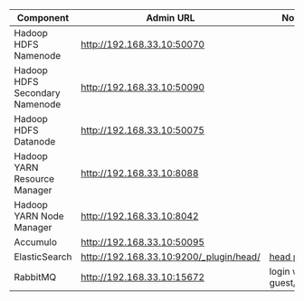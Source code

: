 
| Component | Admin URL | Notes |
| --------- | --------- | ----- |
| Hadoop HDFS Namenode | http://192.168.33.10:50070 |
| Hadoop HDFS Secondary Namenode | http://192.168.33.10:50090 |
| Hadoop HDFS Datanode | http://192.168.33.10:50075 |
| Hadoop YARN Resource Manager | http://192.168.33.10:8088 |
| Hadoop YARN Node Manager | http://192.168.33.10:8042 |
| Accumulo | http://192.168.33.10:50095 |
| ElasticSearch | http://192.168.33.10:9200/_plugin/head/ | [head plugin](http://mobz.github.io/elasticsearch-head/) |
| RabbitMQ | http://192.168.33.10:15672 | login with guest/guest |
